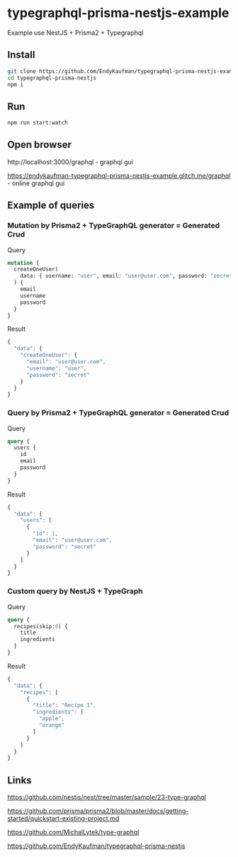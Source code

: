 # typegraphql-prisma-nestjs-example

Example use NestJS + Prisma2 + Typegraphql

## Install

```bash
git clone https://github.com/EndyKaufman/typegraphql-prisma-nestjs-example.git
cd typegraphql-prisma-nestjs
npm i
```

## Run

```bash
npm run start:watch
```

## Open browser

http://localhost:3000/graphql - graphql gui

https://endykaufman-typegraphql-prisma-nestjs-example.glitch.me/graphql - online graphql gui

## Example of queries

### Mutation by Prisma2 + TypeGraphQL generator = Generated Crud

Query

```graphql
mutation {
  createOneUser(
    data: { username: "user", email: "user@user.com", password: "secret" }
  ) {
    email
    username
    password
  }
}
```

Result

```js
{
  "data": {
    "createOneUser": {
      "email": "user@user.com",
      "username": "user",
      "password": "secret"
    }
  }
}
```

### Query by Prisma2 + TypeGraphQL generator = Generated Crud

Query

```graphql
query {
  users {
    id
    email
    password
  }
}
```

Result

```js
{
  "data": {
    "users": [
      {
        "id": 1,
        "email": "user@user.com",
        "password": "secret"
      }
    ]
  }
}
```

### Custom query by NestJS + TypeGraph

Query

```graphql
query {
  recipes(skip:0) {
    title
    ingredients
  }
}
```

Result

```js
{
  "data": {
    "recipes": [
      {
        "title": "Recipe 1",
        "ingredients": [
          "apple",
          "orange"
        ]
      }
    ]
  }
}
```

## Links

https://github.com/nestjs/nest/tree/master/sample/23-type-graphql

https://github.com/prisma/prisma2/blob/master/docs/getting-started/quickstart-existing-project.md

https://github.com/MichalLytek/type-graphql

https://github.com/EndyKaufman/typegraphql-prisma-nestjs
